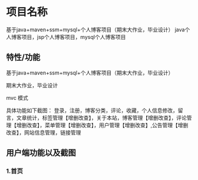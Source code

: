 # 项目名称
基于java+maven+ssm+mysql+个人博客项目（期末大作业，毕业设计）
java个人博客项目，jsp个人博客项目，mysql个人博客项目

## 特性/功能

基于java+maven+ssm+mysql+个人博客项目（期末大作业，毕业设计）

期末大作业，毕业设计

mvc 模式   

具体功能如下截图：
  登录，注册，博客分类，评论，收藏，个人信息修改，留言，文章统计，标签管理【增删改查】，关于本站，博客管理【增删改查】，评论管理【增删改查】，菜单管理【增删改查】，用户管理【增删改查】,公告管理【增删改查】，网站信息管理，链接管理
  
## 用户端功能以及截图
### 1.首页
